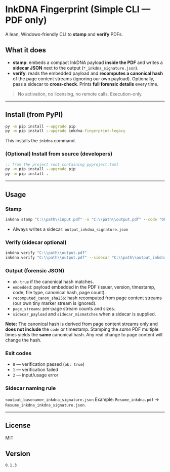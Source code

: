 # InkDNA Fingerprint (Simple CLI — PDF only)

A lean, Windows-friendly CLI to **stamp** and **verify** PDFs.

## What it does

* **stamp**: embeds a compact InkDNA payload **inside the PDF** and writes a **sidecar JSON** next to the output (`*_inkdna_signature.json`).
* **verify**: reads the embedded payload and **recomputes a canonical hash** of the page content streams (ignoring our own payload).
  Optionally, pass a sidecar to **cross-check**. Prints **full forensic details** every time.

> No activation, no licensing, no remote calls. Execution-only.

---

## Install (from PyPI)

```bat
py -m pip install --upgrade pip
py -m pip install --upgrade inkdna-fingerprint-legacy
```

This installs the `inkdna` command.

### (Optional) Install from source (developers)

```bat
:: from the project root containing pyproject.toml
py -m pip install --upgrade pip
py -m pip install .
```

---

## Usage

### Stamp

```bat
inkdna stamp "C:\\path\\input.pdf" -o "C:\\path\\output.pdf" --code "ORDER-123"
```

* Always writes a sidecar: `output_inkdna_signature.json`

### Verify (sidecar optional)

```bat
inkdna verify "C:\\path\\output.pdf"
inkdna verify "C:\\path\\output.pdf" --sidecar "C:\\path\\output_inkdna_signature.json"
```

### Output (forensic JSON)

* `ok`: `true` if the canonical hash matches.
* `embedded`: payload embedded in the PDF (issuer, version, timestamp, code, file type, canonical hash, page count).
* `recomputed_canon_sha256`: hash recomputed from page content streams (our own tiny marker stream is ignored).
* `page_streams`: per-page stream counts and sizes.
* `sidecar_payload` and `sidecar_mismatches` when a sidecar is supplied.

**Note:** The canonical hash is derived from page content streams only and **does not include** the `code` or timestamp. Stamping the *same* PDF multiple times yields the **same** canonical hash. Any real change to page content will change the hash.

### Exit codes

* `0` — verification passed (`ok: true`)
* `1` — verification failed
* `2` — input/usage error

### Sidecar naming rule

`<output_basename>_inkdna_signature.json`
Example: `Resume_inkdna.pdf` → `Resume_inkdna_inkdna_signature.json`.

---

## License

MIT

## Version

`0.1.3`
